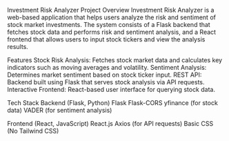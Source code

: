 Investment Risk Analyzer
Project Overview
Investment Risk Analyzer is a web-based application that helps users analyze the risk and sentiment of stock market investments. The system consists of a Flask backend that fetches stock data and performs risk and sentiment analysis, and a React frontend that allows users to input stock tickers and view the analysis results.

Features
Stock Risk Analysis: Fetches stock market data and calculates key indicators such as moving averages and volatility.
Sentiment Analysis: Determines market sentiment based on stock ticker input.
REST API: Backend built using Flask that serves stock analysis via API requests.
Interactive Frontend: React-based user interface for querying stock data.

Tech Stack
Backend (Flask, Python)
Flask
Flask-CORS
yfinance (for stock data)
VADER (for sentiment analysis)

Frontend (React, JavaScript)
React.js
Axios (for API requests)
Basic CSS (No Tailwind CSS)


